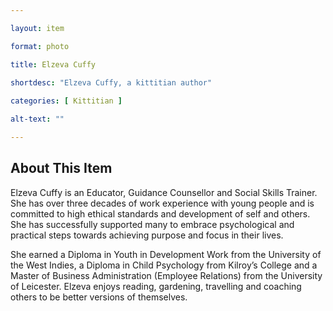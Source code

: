 ```yaml
--- 

layout: item

format: photo 

title: Elzeva Cuffy
 
shortdesc: "Elzeva Cuffy, a kittitian author"

categories: [ Kittitian ] 

alt-text: ""

--- 
```


## About This Item 

Elzeva Cuffy is an Educator, Guidance Counsellor and Social Skills Trainer. She has over three decades of work experience with young people and is committed to high ethical standards and development of self and others. She has successfully supported many to embrace psychological and practical steps towards achieving purpose and focus in their lives.

She earned a Diploma in Youth in Development Work from the University of the West Indies, a Diploma in Child Psychology from Kilroy’s College and a Master of Business Administration (Employee Relations) from the University of Leicester. Elzeva enjoys reading, gardening, travelling and coaching others to be better versions of themselves.

